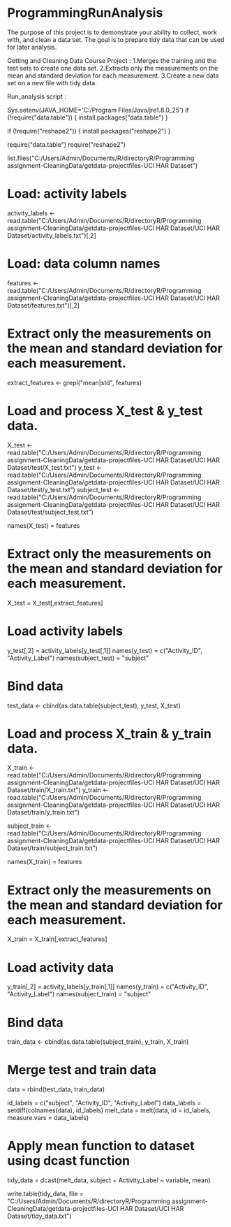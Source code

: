 # ProgrammingRunAnalysis
The purpose of this project is to demonstrate your ability to collect, work with, and clean a data set. The goal is to prepare tidy data that can be used for later analysis.


Getting and Cleaning Data Course Project :
1.Merges the training and the test sets to create one data set.
2.Extracts only the measurements on the mean and standard deviation for each measurement. 
3.Create a new data set on a new file with tidy data.


Run_analysis script :

Sys.setenv(JAVA_HOME='C:/Program Files/Java/jre1.8.0_25')
if (!require("data.table")) {
  install.packages("data.table")
}

if (!require("reshape2")) {
  install.packages("reshape2")
}

require("data.table")
require("reshape2")

list.files("C:/Users/Admin/Documents/R/directoryR/Programming assignment-CleaningData/getdata-projectfiles-UCI HAR Dataset")
# Load: activity labels
activity_labels <- read.table("C:/Users/Admin/Documents/R/directoryR/Programming assignment-CleaningData/getdata-projectfiles-UCI HAR Dataset/UCI HAR Dataset/activity_labels.txt")[,2]

# Load: data column names
features <- read.table("C:/Users/Admin/Documents/R/directoryR/Programming assignment-CleaningData/getdata-projectfiles-UCI HAR Dataset/UCI HAR Dataset/features.txt")[,2]

# Extract only the measurements on the mean and standard deviation for each measurement.
extract_features <- grepl("mean|std", features)

# Load and process X_test & y_test data.
X_test <- read.table("C:/Users/Admin/Documents/R/directoryR/Programming assignment-CleaningData/getdata-projectfiles-UCI HAR Dataset/UCI HAR Dataset/test/X_test.txt")
y_test <- read.table("C:/Users/Admin/Documents/R/directoryR/Programming assignment-CleaningData/getdata-projectfiles-UCI HAR Dataset/UCI HAR Dataset/test/y_test.txt")
subject_test <- read.table("C:/Users/Admin/Documents/R/directoryR/Programming assignment-CleaningData/getdata-projectfiles-UCI HAR Dataset/UCI HAR Dataset/test/subject_test.txt")

names(X_test) = features

# Extract only the measurements on the mean and standard deviation for each measurement.
X_test = X_test[,extract_features]

# Load activity labels
y_test[,2] = activity_labels[y_test[,1]]
names(y_test) = c("Activity_ID", "Activity_Label")
names(subject_test) = "subject"

# Bind data
test_data <- cbind(as.data.table(subject_test), y_test, X_test)

# Load and process X_train & y_train data.
X_train <- read.table("C:/Users/Admin/Documents/R/directoryR/Programming assignment-CleaningData/getdata-projectfiles-UCI HAR Dataset/UCI HAR Dataset/train/X_train.txt")
y_train <- read.table("C:/Users/Admin/Documents/R/directoryR/Programming assignment-CleaningData/getdata-projectfiles-UCI HAR Dataset/UCI HAR Dataset/train/y_train.txt")

subject_train <- read.table("C:/Users/Admin/Documents/R/directoryR/Programming assignment-CleaningData/getdata-projectfiles-UCI HAR Dataset/UCI HAR Dataset/train/subject_train.txt")

names(X_train) = features

# Extract only the measurements on the mean and standard deviation for each measurement.
X_train = X_train[,extract_features]

# Load activity data
y_train[,2] = activity_labels[y_train[,1]]
names(y_train) = c("Activity_ID", "Activity_Label")
names(subject_train) = "subject"

# Bind data
train_data <- cbind(as.data.table(subject_train), y_train, X_train)

# Merge test and train data
data = rbind(test_data, train_data)

id_labels   = c("subject", "Activity_ID", "Activity_Label")
data_labels = setdiff(colnames(data), id_labels)
melt_data      = melt(data, id = id_labels, measure.vars = data_labels)

# Apply mean function to dataset using dcast function
tidy_data   = dcast(melt_data, subject + Activity_Label ~ variable, mean)

write.table(tidy_data, file = "C:/Users/Admin/Documents/R/directoryR/Programming assignment-CleaningData/getdata-projectfiles-UCI HAR Dataset/UCI HAR Dataset/tidy_data.txt")
